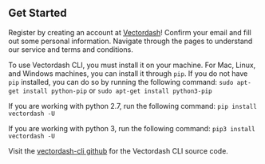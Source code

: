 ## Get Started

Register by creating an account at [Vectordash](https://vectordash.com/)! Confirm your email and fill out some personal information. Navigate through the pages to understand our service and terms and conditions. 

To use Vectordash CLI, you must install it on your machine. For Mac, Linux, and Windows machines, you can install it through `pip`. If you do not have `pip` installed, you can do so by running the following command:
`sudo apt-get install python-pip` or `sudo apt-get install python3-pip`

If you are working with python 2.7, run the following command:
`pip install vectordash -U`

If you are working with python 3, run the following command:
`pip3 install vectordash -U`


Visit the [vectordash-cli github](https://github.com/Vectordash/vectordash-cli) for the Vectordash CLI source code.

